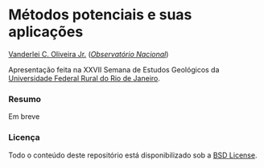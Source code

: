 # Métodos potenciais e suas aplicações

[Vanderlei C. Oliveira Jr.](http://www.pinga-lab.org/people/oliveira-jr.html)
([*Observatório Nacional*](http://www.on.br/index.php/pt-br/))

Apresentação feita na XXVII Semana de Estudos Geológicos da [Universidade
Federal Rural do Rio de Janeiro](http://portal.ufrrj.br/).

### Resumo

Em breve


### Licença

Todo o conteúdo deste repositório está disponibilizado sob a [BSD License](https://github.com/birocoles/UFRRJ-SEGEO2017/blob/master/LICENSE).

